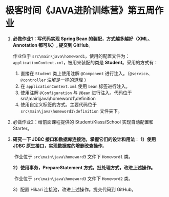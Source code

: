 # 极客时间《JAVA进阶训练营》第五周作业

1. **必做作业1：写代码实现 Spring Bean 的装配，方式越多越好（XML、Annotation 都可以）, 提交到 GitHub**。

   作业位于 `src\main\java\homeword1`，使用的配置文件为：`applicationContext.xml`，被用来装配的类是 **Student**。采用的方式有：

   1. 直接在 `Student` 类上使用注解 `@Component` 进行注入。（`@service`、`@controller` 注解是一样的道理 ）
   2. 在 `applicationContext.xml` 使用 `bean` 标签进行注入。
   3. 使用注解 `@Configuration` 与 `@Bean`  进行注入。代码位于 src\main\java\homeword1\definition
   4. 使用自定义标签的方式。主要代码位于 `src\main\java\homeword1\definition` 文件夹下。

2. 必做作业2：给前面课程提供的 Student/Klass/School 实现自动配置和 Starter。

3. **研究一下 JDBC 接口和数据库连接池，掌握它们的设计和用法**：
   **1）使用 JDBC 原生接口，实现数据库的增删改查操作**。

   ​	作业位于 `src\main\java\homeword3` 文件下 `Homeword1` 类。

   **2）使用事务，PrepareStatement 方式，批处理方式，改进上述操作。**

   ​	作业位于 `src\main\java\homeword3` 文件下 `Homeword2` 类。

   3）配置 Hikari 连接池，改进上述操作。提交代码到 GitHub。

